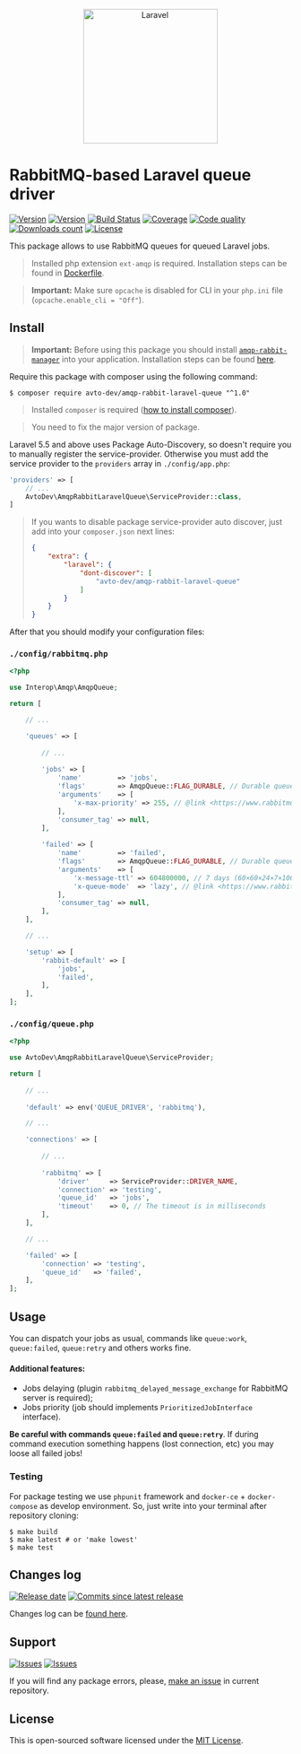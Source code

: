 <p align="center">
  <img src="https://laravel.com/assets/img/components/logo-laravel.svg" alt="Laravel" width="240" />
</p>

# RabbitMQ-based Laravel queue driver

[![Version][badge_packagist_version]][link_packagist]
[![Version][badge_php_version]][link_packagist]
[![Build Status][badge_build_status]][link_build_status]
[![Coverage][badge_coverage]][link_coverage]
[![Code quality][badge_code_quality]][link_code_quality]
[![Downloads count][badge_downloads_count]][link_packagist]
[![License][badge_license]][link_license]

This package allows to use RabbitMQ queues for queued Laravel jobs.

> Installed php extension `ext-amqp` is required. Installation steps can be found in [Dockerfile](./docker/app/Dockerfile).

> **Important:** Make sure `opcache` is disabled for CLI in your `php.ini` file (`opcache.enable_cli = "Off"`).

## Install

> **Important:** Before using this package you should install [`amqp-rabbit-manager`][link_amqp_rabbit_manager] into your application. Installation steps can be found [here][link_amqp_rabbit_manager_install].

Require this package with composer using the following command:

```shell
$ composer require avto-dev/amqp-rabbit-laravel-queue "^1.0"
```

> Installed `composer` is required ([how to install composer][getcomposer]).

> You need to fix the major version of package.

Laravel 5.5 and above uses Package Auto-Discovery, so doesn't require you to manually register the service-provider. Otherwise you must add the service provider to the `providers` array in `./config/app.php`:

```php
'providers' => [
    // ...
    AvtoDev\AmqpRabbitLaravelQueue\ServiceProvider::class,
]
```

> If you wants to disable package service-provider auto discover, just add into your `composer.json` next lines:
>
> ```json
> {
>     "extra": {
>         "laravel": {
>             "dont-discover": [
>                 "avto-dev/amqp-rabbit-laravel-queue"
>             ]
>         }
>     }
> }
> ```

After that you should modify your configuration files:

### `./config/rabbitmq.php`

```php
<?php

use Interop\Amqp\AmqpQueue;

return [

    // ...

    'queues' => [
    
        // ...
    
        'jobs' => [
            'name'         => 'jobs',
            'flags'        => AmqpQueue::FLAG_DURABLE, // Durable queues remain active when a server restarts
            'arguments'    => [
                'x-max-priority' => 255, // @link <https://www.rabbitmq.com/priority.html>
            ],
            'consumer_tag' => null,
        ],
        
        'failed' => [
            'name'         => 'failed',
            'flags'        => AmqpQueue::FLAG_DURABLE, // Durable queues remain active when a server restarts
            'arguments'    => [
                'x-message-ttl' => 604800000, // 7 days (60×60×24×7×1000), @link <https://www.rabbitmq.com/ttl.html>
                'x-queue-mode'  => 'lazy', // @link <https://www.rabbitmq.com/lazy-queues.html>
            ],
            'consumer_tag' => null,
        ],
    ],

    // ...

    'setup' => [
        'rabbit-default' => [
            'jobs',
            'failed',
        ],
    ],
];
```

### `./config/queue.php`

```php
<?php

use AvtoDev\AmqpRabbitLaravelQueue\ServiceProvider;

return [
    
    // ...
    
    'default' => env('QUEUE_DRIVER', 'rabbitmq'),

    // ...

    'connections' => [
        
        // ...
        
        'rabbitmq' => [
            'driver'     => ServiceProvider::DRIVER_NAME,
            'connection' => 'testing',
            'queue_id'   => 'jobs',
            'timeout'    => 0, // The timeout is in milliseconds
        ],
    ],

    // ...

    'failed' => [
        'connection' => 'testing',
        'queue_id'   => 'failed',
    ],
];
```

## Usage

You can dispatch your jobs as usual, commands like `queue:work`, `queue:failed`, `queue:retry` and others works fine.

#### Additional features:

- Jobs delaying (plugin `rabbitmq_delayed_message_exchange` for RabbitMQ server is required);
- Jobs priority (job should implements `PrioritizedJobInterface` interface).

**Be careful with commands `queue:failed` and `queue:retry`**. If during command execution something happens (lost connection, etc) you may loose all failed jobs!

### Testing

For package testing we use `phpunit` framework and `docker-ce` + `docker-compose` as develop environment. So, just write into your terminal after repository cloning:

```shell
$ make build
$ make latest # or 'make lowest'
$ make test
```

## Changes log

[![Release date][badge_release_date]][link_releases]
[![Commits since latest release][badge_commits_since_release]][link_commits]

Changes log can be [found here][link_changes_log].

## Support

[![Issues][badge_issues]][link_issues]
[![Issues][badge_pulls]][link_pulls]

If you will find any package errors, please, [make an issue][link_create_issue] in current repository.

## License

This is open-sourced software licensed under the [MIT License][link_license].

[badge_packagist_version]:https://img.shields.io/packagist/v/avto-dev/amqp-rabbit-laravel-queue.svg?maxAge=180
[badge_php_version]:https://img.shields.io/packagist/php-v/avto-dev/amqp-rabbit-laravel-queue.svg?longCache=true
[badge_build_status]:https://travis-ci.org/avto-dev/amqp-rabbit-laravel-queue.svg?branch=master
[badge_code_quality]:https://img.shields.io/scrutinizer/g/avto-dev/amqp-rabbit-laravel-queue.svg?maxAge=180
[badge_coverage]:https://img.shields.io/codecov/c/github/avto-dev/amqp-rabbit-laravel-queue/master.svg?maxAge=60
[badge_downloads_count]:https://img.shields.io/packagist/dt/avto-dev/amqp-rabbit-laravel-queue.svg?maxAge=180
[badge_license]:https://img.shields.io/packagist/l/avto-dev/amqp-rabbit-laravel-queue.svg?longCache=true
[badge_release_date]:https://img.shields.io/github/release-date/avto-dev/amqp-rabbit-laravel-queue.svg?style=flat-square&maxAge=180
[badge_commits_since_release]:https://img.shields.io/github/commits-since/avto-dev/amqp-rabbit-laravel-queue/latest.svg?style=flat-square&maxAge=180
[badge_issues]:https://img.shields.io/github/issues/avto-dev/amqp-rabbit-laravel-queue.svg?style=flat-square&maxAge=180
[badge_pulls]:https://img.shields.io/github/issues-pr/avto-dev/amqp-rabbit-laravel-queue.svg?style=flat-square&maxAge=180
[link_releases]:https://github.com/avto-dev/amqp-rabbit-laravel-queue/releases
[link_packagist]:https://packagist.org/packages/avto-dev/amqp-rabbit-laravel-queue
[link_build_status]:https://travis-ci.org/avto-dev/amqp-rabbit-laravel-queue
[link_coverage]:https://codecov.io/gh/avto-dev/amqp-rabbit-laravel-queue/
[link_changes_log]:https://github.com/avto-dev/amqp-rabbit-laravel-queue/blob/master/CHANGELOG.md
[link_code_quality]:https://scrutinizer-ci.com/g/avto-dev/amqp-rabbit-laravel-queue/
[link_issues]:https://github.com/avto-dev/amqp-rabbit-laravel-queue/issues
[link_create_issue]:https://github.com/avto-dev/amqp-rabbit-laravel-queue/issues/new/choose
[link_commits]:https://github.com/avto-dev/amqp-rabbit-laravel-queue/commits
[link_pulls]:https://github.com/avto-dev/amqp-rabbit-laravel-queue/pulls
[link_license]:https://github.com/avto-dev/amqp-rabbit-laravel-queue/blob/master/LICENSE
[getcomposer]:https://getcomposer.org/download/
[link_amqp_rabbit_manager]:https://github.com/avto-dev/amqp-rabbit-manager
[link_amqp_rabbit_manager_install]:https://github.com/avto-dev/amqp-rabbit-manager/blob/master/README.md#install
